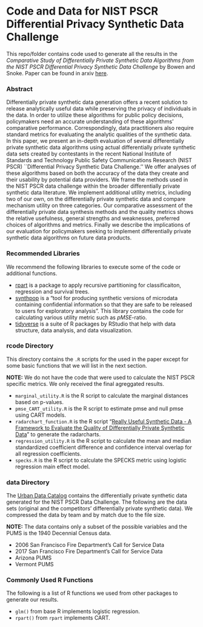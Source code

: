 
<!-- README.md is generated from README.Rmd. Please edit that file -->

# Code and Data for NIST PSCR Differential Privacy Synthetic Data Challenge

This repo/folder contains code used to generate all the results in the
*Comparative Study of Differentially Private Synthetic Data Algorithms
from the NIST PSCR Differential Privacy Synthetic Data Challenge* by
Bowen and Snoke. Paper can be found in arxiv
[here](https://arxiv.org/abs/1911.12704).

### Abstract

Differentially private synthetic data generation offers a recent
solution to release analytically useful data while preserving the
privacy of individuals in the data. In order to utilize these algorithms
for public policy decisions, policymakers need an accurate understanding
of these algorithms’ comparative performance. Correspondingly, data
practitioners also require standard metrics for evaluating the analytic
qualities of the synthetic data. In this paper, we present an in-depth
evaluation of several differentially private synthetic data algorithms
using actual differentially private synthetic data sets created by
contestants in the recent National Institute of Standards and Technology
Public Safety Communications Research (NIST PSCR) \`\`Differential
Privacy Synthetic Data Challenge.’’ We offer analyses of these
algorithms based on both the accuracy of the data they create and their
usability by potential data providers. We frame the methods used in the
NIST PSCR data challenge within the broader differentially private
synthetic data literature. We implement additional utility metrics,
including two of our own, on the differentially private synthetic data
and compare mechanism utility on three categories. Our comparative
assessment of the differentially private data synthesis methods and the
quality metrics shows the relative usefulness, general strengths and
weaknesses, preferred choices of algorithms and metrics. Finally we
describe the implications of our evaluation for policymakers seeking to
implement differentially private synthetic data algorithms on future
data products.

### Recommended Libraries

We recommend the following libraries to execute some of the code or
additional functions.

  - [rpart](https://cran.r-project.org/web/packages/rpart/rpart.pdf) is
    a package to apply recursive partitioning for classificaiton,
    regression and survival
    trees.
  - [synthpop](https://cran.r-project.org/web/packages/synthpop/synthpop.pdf)
    is a “tool for producing synthetic versions of microdata containing
    confidential information so that they are safe to be released to
    users for exploratory analysis”. This library contains the code for
    calculating various utility metric such as *pMSE*-ratio.
  - [tidyverse](https://www.tidyverse.org/) is a suite of R packages by
    RStudio that help with data structure, data analysis, and data
    visualization.

### rcode Directory

This directory contains the `.R` scripts for the used in the paper
except for some basic functions that we will list in the next section.

**NOTE:** We do not have the code that were used to calculate the NIST
PSCR specific metrics. We only received the final agreggated results.

  - `marginal_utility.R` is the R script to calculate the marginal
    distances based on p-values.
  - `pmse_CART_utility.R` is the R script to estimate pmse and null pmse
    using CART models.
  - `radarchart_function.R` is the R script “[Really Useful Synthetic
    Data - A Framework to Evaluate the Quality of Differentially Private
    Synthetic Data](https://arxiv.org/abs/2004.07740)” to generate the
    radarcharts.
  - `regression_utility.R` is the R script to calculate the mean and
    median standardized coefficient difference and confidence interval
    overlap for all regression coefficients.
  - `specks.R` is the R script to calculate the SPECKS metric using
    logistic regression main effect model.

### data Directory

The [Urban Data
Catalog](https://datacatalog.urban.org/dataset/2018-differential-privacy-synthetic-data-challenge-datasets)
contains the differentially private synthetic data generated for the
NIST PSCR Data Challenge. The following are the data sets (original and
the competitors’ differentially private synthetic data). We compressed
the data by team and by match due to the file size.

**NOTE:** The data contains only a subset of the possible variables and
the PUMS is the 1940 Decennial Census data.

  - 2006 San Francisco Fire Department’s Call for Service Data
  - 2017 San Francisco Fire Department’s Call for Service Data
  - Arizona PUMS
  - Vermont PUMS

### Commonly Used R Functions

The following is a list of R functions we used from other packages to
generate our results.

  - `glm()` from base R implements logistic regression.
  - `rpart()` from `rpart` implements CART.
